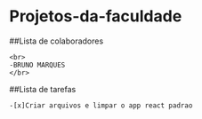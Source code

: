 # Projetos-da-faculdade

##Lista de colaboradores

	<br>
	-BRUNO MARQUES
	</br> 

##Lista de tarefas


	-[x]Criar arquivos e limpar o app react padrao 

